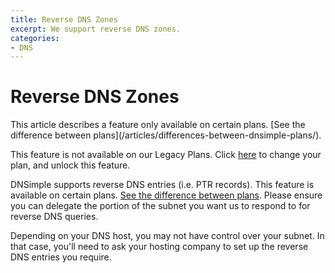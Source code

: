 ```yaml
---
title: Reverse DNS Zones
excerpt: We support reverse DNS zones.
categories:
- DNS
---
```


# Reverse DNS Zones

<info>
This article describes a feature only available on certain plans. [See the difference between plans](/articles/differences-between-dnsimple-plans/).

This feature is not available on our Legacy Plans. Click [here](/articles/changing-plans/) to change your plan, and unlock this feature.
</info>

DNSimple supports reverse DNS entries (i.e. PTR records). This feature is available on certain plans. [See the difference between plans](/articles/differences-between-dnsimple-plans/). Please ensure you can delegate the portion of the subnet you want us to respond to for reverse DNS queries.

Depending on your DNS host, you may not have control over your subnet. In that case, you'll need to ask your hosting company to set up the reverse DNS entries you require.
